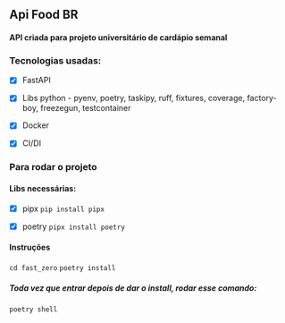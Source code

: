 ## Api Food BR

#### API criada para projeto universitário de cardápio semanal 

### Tecnologias usadas:
 
 - [x] FastAPI
 - [x] Libs python - pyenv, poetry, taskipy, ruff, fixtures, coverage, factory-boy, freezegun, testcontainer
 - [x] Docker
 - [x] CI/DI


### Para rodar o projeto

#### Libs necessárias:

- [x] pipx
```pip install pipx```

- [x] poetry
```pipx install poetry```

#### Instruções

```cd fast_zero```
```poetry install```

##### Toda vez que entrar depois de dar o install, rodar esse comando:
```poetry shell```
